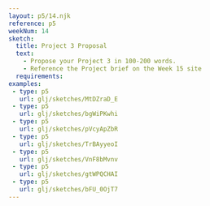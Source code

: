 ```yaml
---
layout: p5/14.njk
reference: p5
weekNum: 14
sketch:
  title: Project 3 Proposal
  text:
    - Propose your Project 3 in 100-200 words.
    - Reference the Project brief on the Week 15 site
  requirements:
examples: 
 - type: p5
   url: glj/sketches/MtDZraD_E
 - type: p5
   url: glj/sketches/bgWiPKwhi
 - type: p5
   url: glj/sketches/pVcyApZbR
 - type: p5
   url: glj/sketches/TrBAyyeoI
 - type: p5
   url: glj/sketches/VnF8bMvnv
 - type: p5
   url: glj/sketches/gtWPQCHAI
 - type: p5
   url: glj/sketches/bFU_0OjT7
---
```

